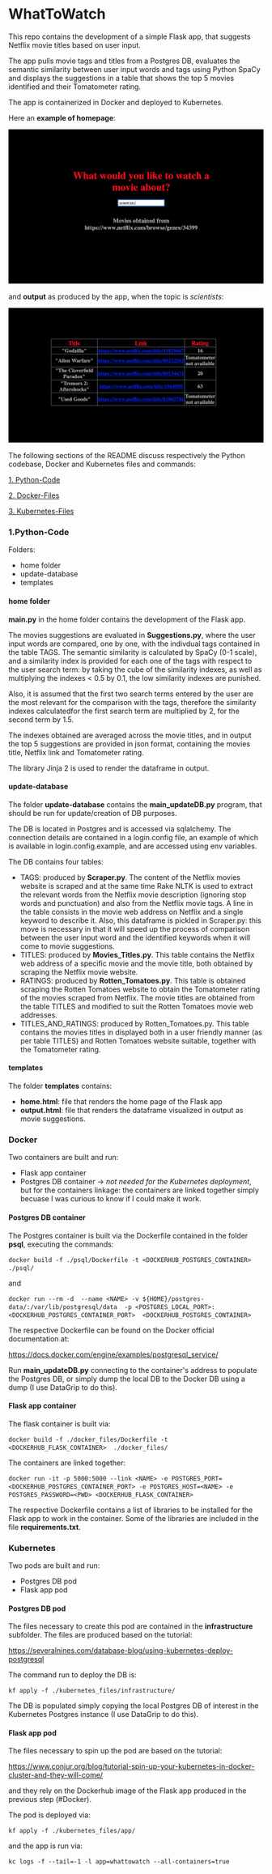 # WhatToWatch
This repo contains the development of a simple Flask app, that suggests Netflix movie titles based on user input.

The app pulls movie tags and titles from a Postgres DB, evaluates the semantic similarity between user input words and tags using Python SpaCy and displays the suggestions in a table that shows the top 5 movies identified and their Tomatometer rating. 

The app is containerized in Docker and deployed to Kubernetes.

Here an **example of homepage**:

![alt text](https://github.com/chiaracapuano/WhatToWatch/blob/master/png-example/home-page.png)

and **output** as produced by the app, when the topic is *scientists*:

![alt text](https://github.com/chiaracapuano/WhatToWatch/blob/master/png-example/output.png)

The following sections of the README discuss respectively the Python codebase, Docker and Kubernetes files and commands:

[1. Python-Code](#1.Python-Code)

[2. Docker-Files](#Docker)

[3. Kubernetes-Files](#Kubernetes)

### 1.Python-Code
Folders:
* home folder
* update-database
* templates

#### home folder

**main.py** in the home folder contains the development of the Flask app. 

The movies suggestions are evaluated in **Suggestions.py**, where the user input words are compared, one by one, with the indivdual tags contained in the table TAGS. The semantic similarity is calculated by SpaCy (0-1 scale), and a similarity index is provided for each one of the tags with respect to the user search term: by taking the cube of the similarity indexes, as well as multiplying the indexes < 0.5 by 0.1, the low similarity indexes are punished.

Also, it is assumed that the first two search terms entered by the user are the most relevant for the comparison with the tags, therefore the similarity indexes calculatedfor the first search term are multiplied by 2, for the second term by 1.5. 

The indexes obtained are averaged across the movie titles, and in output the top 5 suggestions are provided in json format, containing the movies title, Netflix link and Tomatometer rating.

The library Jinja 2 is used to render the dataframe in output.

#### update-database

The folder **update-database** contains the **main_updateDB.py** program, that should be run for update/creation of DB purposes.

The DB is located in Postgres and is accessed via sqlalchemy. The connection details are contained in a login.config file, an example of which is available in login.config.example, and are accessed using env variables.

The DB contains four tables:
* TAGS: produced by **Scraper.py**. The content of the Netflix movies website is scraped and at the same time Rake NLTK is used to extract the relevant words from the Netflix movie description (ignoring stop words and punctuation) and also from the Netflix movie tags. A line in the table consists in the movie web address on Netflix and a single keyword to describe it.
Also, this dataframe is pickled in Scraper.py: this move is necessary in that it will speed up the process of comparison between the user input word and the identified keywords when it will come to movie suggestions. 
* TITLES: produced by **Movies_Titles.py**. This table contains the Netflix web address of a specific movie and the movie title, both obtained by scraping the Netflix movie website. 
* RATINGS: produced by **Rotten_Tomatoes.py**. This table is obtained scraping the Rotten Tomatoes website to obtain the Tomatometer rating of the movies scraped from Netflix. The movie titles are obtained from the table TITLES and modified to suit the Rotten Tomatoes movie web addresses. 
* TITLES_AND_RATINGS: produced by Rotten_Tomatoes.py. This table contains the movies titles in displayed both in a user friendly manner (as per table TITLES) and Rotten Tomatoes website suitable, together with the Tomatometer rating.

#### templates

The folder **templates** contains:
* **home.html**: file that renders the home page of the Flask app
* **output.html**: file that renders the dataframe visualized in output as movie suggestions.



### Docker

Two containers are built and run: 
* Flask app container 
* Postgres DB container -> *not needed for the Kubernetes deployment*, but for the containers linkage: the containers are linked together simply becuase I was curious to know if I could make it work.

#### Postgres DB container 

The Postgres container is built via the Dockerfile contained in the folder **psql**, executing the commands:

```
docker build -f ./psql/Dockerfile -t <DOCKERHUB_POSTGRES_CONTAINER> ./psql/
```

and 

```
docker run --rm -d  --name <NAME> -v ${HOME}/postgres-data/:/var/lib/postgresql/data  -p <POSTGRES_LOCAL_PORT>:<DOCKERHUB_POSTGRES_CONTAINER_PORT>  <DOCKERHUB_POSTGRES_CONTAINER>
```
  
The respective Dockerfile can be found on the Docker official documentation at: 

https://docs.docker.com/engine/examples/postgresql_service/

Run **main_updateDB.py** connecting to the container's address to populate the Postgres DB, or simply dump the local DB to the Docker DB using a dump (I use DataGrip to do this).

#### Flask app container 

The flask container is built via:

```
docker build -f ./docker_files/Dockerfile -t <DOCKERHUB_FLASK_CONTAINER>  ./docker_files/
```

The containers are linked together:

```
docker run -it -p 5000:5000 --link <NAME> -e POSTGRES_PORT=<DOCKERHUB_POSTGRES_CONTAINER_PORT> -e POSTGRES_HOST=<NAME> -e POSTGRES_PASSWORD=<PWD> <DOCKERHUB_FLASK_CONTAINER>
```
  
The respective Dockerfile contains a list of libraries to be installed for the Flask app to work in the container. Some of the libraries are included in the file **requirements.txt**.

### Kubernetes

Two pods are built and run: 
* Postgres DB pod 
* Flask app pod

#### Postgres DB pod  

The files necessary to create this pod are contained in the **infrastructure** subfolder. The files are produced based on the tutorial: 

https://severalnines.com/database-blog/using-kubernetes-deploy-postgresql

The command run to deploy the DB is: 

```
kf apply -f ./kubernetes_files/infrastructure/
```

The DB is populated simply copying the local Postgres DB of interest in the Kubernetes Postgres instance (I use DataGrip to do this).

#### Flask app pod

The files necessary to spin up the pod are based on the tutorial:

https://www.conjur.org/blog/tutorial-spin-up-your-kubernetes-in-docker-cluster-and-they-will-come/

and they rely on the Dockerhub image of the Flask app produced in the previous step (#Docker).

The pod is deployed via:

```
kf apply -f ./kubernetes_files/app/ 
```

and the app is run via:

```
kc logs -f --tail=-1 -l app=whattowatch --all-containers=true  
```




